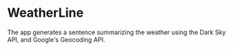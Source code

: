 # WeatherLine
The app generates a sentence summarizing the weather using the Dark Sky API, and Google's Geocoding API.
